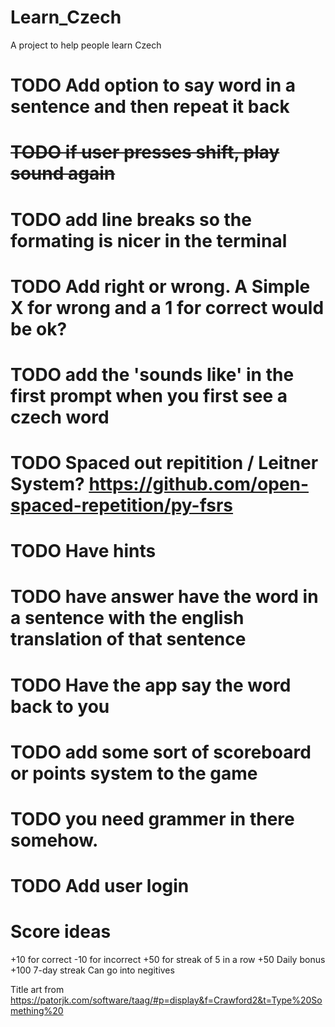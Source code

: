 # Learn_Czech
A project to help people learn Czech 


# TODO Add option to say word in a sentence and then repeat it back 
# ~~TODO if user presses shift, play sound again~~ 
# TODO add line breaks so the formating is nicer in the terminal 
# TODO Add right or wrong. A Simple X for wrong and a 1 for correct would be ok? 
# TODO add the 'sounds like' in the first prompt when you first see a czech word
# TODO Spaced out repitition / Leitner System? https://github.com/open-spaced-repetition/py-fsrs
# TODO Have hints
# TODO have answer have the word in a sentence with the english translation of that sentence
# TODO Have the app say the word back to you
# TODO add some sort of scoreboard or points system to the game
# TODO you need grammer in there somehow. 
# TODO Add user login


# Score ideas
+10 for correct
-10 for incorrect
+50 for streak of 5 in a row
+50 Daily bonus 
+100 7-day streak
Can go into negitives 


Title art from https://patorjk.com/software/taag/#p=display&f=Crawford2&t=Type%20Something%20